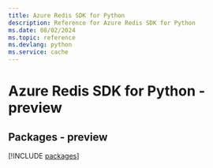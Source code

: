 ```yaml
---
title: Azure Redis SDK for Python
description: Reference for Azure Redis SDK for Python
ms.date: 08/02/2024
ms.topic: reference
ms.devlang: python
ms.service: cache
---
```

# Azure Redis SDK for Python - preview
## Packages - preview
[!INCLUDE [packages](redis-index.md)]
